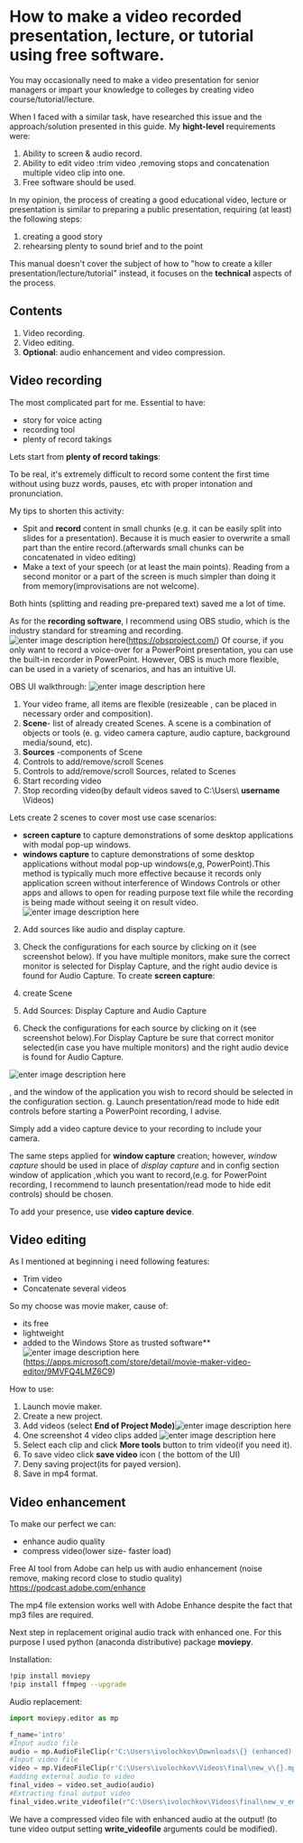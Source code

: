 ﻿# How to make a video recorded presentation, lecture, or tutorial  using free software.
You may occasionally need to make a video presentation for senior managers or impart your knowledge to colleges by creating video course/tutorial/lecture.

When I faced with a similar task, have researched  this issue and the approach/solution presented in this guide.
My **hight-level** requirements were:

 1.  Ability to screen & audio record.
 2. Ability to edit video :trim video ,removing stops  and concatenation multiple video clip into one.
 3. Free software should be used. 

In my opinion, the process of creating a good educational video, lecture or presentation is similar to preparing a public presentation, requiring (at least) the following steps:
 1. creating a good story
 2. rehearsing plenty to sound  brief and to the point 

This manual doesn't cover the subject of how to "how to create a killer presentation/lecture/tutorial" instead, it focuses on the **technical** aspects of the process. 

## Contents

 1. Video recording.
 2. Video editing.
 3. **Optional**: audio enhancement and video compression.

## Video recording
The most complicated part for me.
Essential to have:
 - story for voice acting
 - recording tool 
 - plenty of record takings

Lets start from **plenty of record takings**:

To be real, it's extremely difficult to record some content the first time without using buzz words, pauses, etc with proper intonation  and pronunciation.

My tips to shorten this activity:

 - Spit and **record** content in small chunks (e.g. it can be easily split into slides for a presentation). Because it is much easier to overwrite a small part than  the entire record.(afterwards small chunks can be concatenated in video editing) 
 - Make a text of your speech (or at least the main points). Reading from a second monitor or a part of the screen is much simpler than doing it from memory(improvisations are not welcome).

Both hints (splitting and reading pre-prepared text) saved me a lot of time.

As for the **recording software**, I recommend using OBS studio, which is the industry standard for streaming and recording.
![enter image description here](https://github.com/Rayveni/blog/blob/main/articles/video%20record%20tutorial/obs.jpg?raw=true)(https://obsproject.com/)
Of course, if you only want to record a voice-over for a PowerPoint presentation, you can use the built-in recorder in PowerPoint. However, OBS is much more flexible, can be used in a variety of scenarios, and has an intuitive  UI.

OBS UI walkthrough:
![enter image description here](https://github.com/Rayveni/blog/blob/main/articles/video%20record%20tutorial/obs1.jpg?raw=true)

 1. Your video frame, all items are flexible (resizeable , can be placed in necessary order and composition).
 2. **Scene**- list of already created Scenes. 
  A scene is a combination of objects or tools (e. g. video camera capture, audio capture, background media/sound, etc).
 4. **Sources** -components of Scene
 5. Controls to add/remove/scroll Scenes
 6. Controls to add/remove/scroll Sources, related to Scenes
 7. Start recording video
 8. Stop recording video(by default videos saved to C:\Users\ **username** \Videos)

Lets create 2 scenes to cover most use case scenarios:

- **screen capture** to capture demonstrations of some desktop applications with modal pop-up windows.
- **windows capture**  to capture demonstrations of some desktop applications without modal pop-up windows(e,g, PowerPoint).This method is typically much more effective because it records only application screen without interference of Windows Controls or other apps and  allows to open for reading purpose text file while the recording is being made without seeing it on result video.
![enter image description here](https://github.com/Rayveni/blog/blob/main/articles/video%20record%20tutorial/obs2.jpg?raw=true)

2. Add sources like audio and display capture.
3. Check the configurations for each source by clicking on it (see screenshot below). If you have multiple monitors, make sure the correct monitor is selected for Display Capture, and the right audio device is found for Audio Capture.
To create **screen capture**:

 1. create Scene
 2. Add Sources: Display Capture and Audio Capture
 3. Check the configurations for each source by clicking on it (see screenshot below).For Display Capture be sure that correct monitor selected(in case you have multiple monitors)  and the right audio device is found for Audio Capture.

![enter image description here](https://github.com/Rayveni/blog/blob/main/articles/video%20record%20tutorial/obs3.jpg?raw=true)


, and the window of the application you wish to record should be selected in the configuration section. g. Launch presentation/read mode to hide edit controls before starting a PowerPoint recording, I advise.

Simply add a video capture device to your recording to include your camera.
 
 The same steps applied for **window capture** creation; however, *window capture* should be used in place of *display capture* and in config section window of application ,which you want to record,(e.g. for PowerPoint recording, I recommend to launch presentation/read mode to hide edit controls) should be chosen.

To add your presence, use  **video capture device**.
 
## Video editing

As I mentioned at beginning i need following features:

 - Trim video
 - Concatenate several videos

So my choose was movie maker, cause of:
 - its free
 - lightweight
 - added to the Windows Store as trusted software**
![enter image description here](https://github.com/Rayveni/blog/blob/main/articles/video%20record%20tutorial/moviemaker.jpg?raw=true)(https://apps.microsoft.com/store/detail/movie-maker-video-editor/9MVFQ4LMZ6C9)

How to use:

 1. Launch movie maker.
 2. Create a new project.
 3. Add  videos  (select **End of Project Mode)**![enter image description here](https://github.com/Rayveni/blog/blob/main/articles/video%20record%20tutorial/moviemaker1.jpg?raw=true)
 4. One screenshot  4 video clips added ![enter image description here](https://github.com/Rayveni/blog/blob/main/articles/video%20record%20tutorial/moviemaker2.jpg?raw=true)
 5. Select each clip and click **More tools** button to trim video(if you need it).
 6. To  save video  click **save video** icon ( the bottom of the UI)
 7. Deny saving project(its for payed version).
 8. Save in mp4 format.

## Video enhancement 
To make our perfect we can:

 - enhance audio quality
 - compress video(lower size- faster load)

Free AI tool from Adobe  can help us with audio enhancement
 (noise remove, making record close to studio quality)
https://podcast.adobe.com/enhance

The mp4 file extension works well with Adobe Enhance despite the fact that mp3 files are required.

Next step in replacement original audio track with enhanced one.
For this purpose I used python (anaconda distributive) package **moviepy**.

Installation:
```bash
!pip install moviepy
!pip install ffmpeg --upgrade
```
Audio replacement:
```python
import moviepy.editor as mp

f_name='intro'
#Input audio file
audio = mp.AudioFileClip(r'C:\Users\ivolochkov\Downloads\{} (enhanced).wav'.format(f_name))
#Input video file
video = mp.VideoFileClip(r'C:\Users\ivolochkov\Videos\final\new_v\{}.mp4'.format(f_name))
#adding external audio to video
final_video = video.set_audio(audio)
#Extracting final output video
final_video.write_videofile(r"C:\Users\ivolochkov\Videos\final\new_v_en\{}.mp4".format(f_name), fps=30)
```
We have a compressed video file with enhanced audio at the output!
(to tune video output setting **write_videofile** arguments could be modified).


